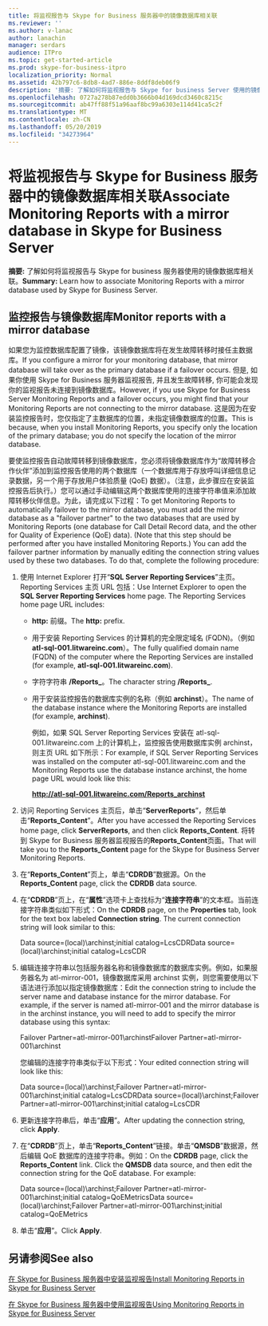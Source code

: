 ```yaml
---
title: 将监视报告与 Skype for Business 服务器中的镜像数据库相关联
ms.reviewer: ''
ms.author: v-lanac
author: lanachin
manager: serdars
audience: ITPro
ms.topic: get-started-article
ms.prod: skype-for-business-itpro
localization_priority: Normal
ms.assetid: 42b797c6-8db8-4ad7-886e-8ddf8deb06f9
description: '摘要: 了解如何将监视报告与 Skype for business Server 使用的镜像数据库相关联。'
ms.openlocfilehash: 0727a278b87edd0b3666b04d169dcd3460c8215c
ms.sourcegitcommit: ab47ff88f51a96aaf8bc99a6303e114d41ca5c2f
ms.translationtype: MT
ms.contentlocale: zh-CN
ms.lasthandoff: 05/20/2019
ms.locfileid: "34273964"
---
```

# <a name="associate-monitoring-reports-with-a-mirror-database-in-skype-for-business-server"></a><span data-ttu-id="38586-103">将监视报告与 Skype for Business 服务器中的镜像数据库相关联</span><span class="sxs-lookup"><span data-stu-id="38586-103">Associate Monitoring Reports with a mirror database in Skype for Business Server</span></span> 
 
<span data-ttu-id="38586-104">**摘要:** 了解如何将监视报告与 Skype for business 服务器使用的镜像数据库相关联。</span><span class="sxs-lookup"><span data-stu-id="38586-104">**Summary:** Learn how to associate Monitoring Reports with a mirror database used by Skype for Business Server.</span></span>
  
## <a name="monitor-reports-with-a-mirror-database"></a><span data-ttu-id="38586-105">监控报告与镜像数据库</span><span class="sxs-lookup"><span data-stu-id="38586-105">Monitor reports with a mirror database</span></span>

<span data-ttu-id="38586-106">如果您为监控数据库配置了镜像，该镜像数据库将在发生故障转移时接任主数据库。</span><span class="sxs-lookup"><span data-stu-id="38586-106">If you configure a mirror for your monitoring database, that mirror database will take over as the primary database if a failover occurs.</span></span> <span data-ttu-id="38586-107">但是, 如果你使用 Skype for Business 服务器监视报告, 并且发生故障转移, 你可能会发现你的监视报告未连接到镜像数据库。</span><span class="sxs-lookup"><span data-stu-id="38586-107">However, if you use Skype for Business Server Monitoring Reports and a failover occurs, you might find that your Monitoring Reports are not connecting to the mirror database.</span></span> <span data-ttu-id="38586-108">这是因为在安装监控报告时，您仅指定了主数据库的位置，未指定镜像数据库的位置。</span><span class="sxs-lookup"><span data-stu-id="38586-108">This is because, when you install Monitoring Reports, you specify only the location of the primary database; you do not specify the location of the mirror database.</span></span>
  
<span data-ttu-id="38586-p102">要使监控报告自动故障转移到镜像数据库，您必须将镜像数据库作为“故障转移合作伙伴”添加到监控报告使用的两个数据库（一个数据库用于存放呼叫详细信息记录数据，另一个用于存放用户体验质量 (QoE) 数据）。（注意，此步骤应在安装监控报告后执行。）您可以通过手动编辑这两个数据库使用的连接字符串值来添加故障转移伙伴信息。为此，请完成以下过程：</span><span class="sxs-lookup"><span data-stu-id="38586-p102">To get Monitoring Reports to automatically failover to the mirror database, you must add the mirror database as a "failover partner" to the two databases that are used by Monitoring Reports (one database for Call Detail Record data, and the other for Quality of Experience (QoE) data). (Note that this step should be performed after you have installed Monitoring Reports.) You can add the failover partner information by manually editing the connection string values used by these two databases. To do that, complete the following procedure:</span></span>
  
1. <span data-ttu-id="38586-p103">使用 Internet Explorer 打开“**SQL Server Reporting Services**”主页。Reporting Services 主页 URL 包括：</span><span class="sxs-lookup"><span data-stu-id="38586-p103">Use Internet Explorer to open the **SQL Server Reporting Services** home page. The Reporting Services home page URL includes:</span></span>
    
   - <span data-ttu-id="38586-114">**http:** 前缀。</span><span class="sxs-lookup"><span data-stu-id="38586-114">The **http:** prefix.</span></span>
    
   - <span data-ttu-id="38586-115">用于安装 Reporting Services 的计算机的完全限定域名 (FQDN)。（例如 **atl-sql-001.litwareinc.com**）。</span><span class="sxs-lookup"><span data-stu-id="38586-115">The fully qualified domain name (FQDN) of the computer where the Reporting Services are installed (for example, **atl-sql-001.litwareinc.com**).</span></span>
    
   - <span data-ttu-id="38586-116">字符字符串 **/Reports_**。</span><span class="sxs-lookup"><span data-stu-id="38586-116">The character string **/Reports_**.</span></span>
    
   - <span data-ttu-id="38586-117">用于安装监控报告的数据库实例的名称（例如 **archinst**）。</span><span class="sxs-lookup"><span data-stu-id="38586-117">The name of the database instance where the Monitoring Reports are installed (for example, **archinst**).</span></span>
    
     <span data-ttu-id="38586-118">例如，如果 SQL Server Reporting Services 安装在 atl-sql-001.litwareinc.com 上的计算机上，监控报告使用数据库实例 archinst，则主页 URL 如下所示：</span><span class="sxs-lookup"><span data-stu-id="38586-118">For example, if SQL Server Reporting Services was installed on the computer atl-sql-001.litwareinc.com and the Monitoring Reports use the database instance archinst, the home page URL would look like this:</span></span>
    
     **http://atl-sql-001.litwareinc.com/Reports_archinst**
    
2. <span data-ttu-id="38586-119">访问 Reporting Services 主页后，单击“**ServerReports**”，然后单击“**Reports_Content**”。</span><span class="sxs-lookup"><span data-stu-id="38586-119">After you have accessed the Reporting Services home page, click **ServerReports**, and then click **Reports_Content**.</span></span> <span data-ttu-id="38586-120">将转到 Skype for Business 服务器监视报告的**Reports_Content**页面。</span><span class="sxs-lookup"><span data-stu-id="38586-120">That will take you to the **Reports_Content** page for the Skype for Business Server Monitoring Reports.</span></span>
    
3. <span data-ttu-id="38586-121">在“**Reports_Content**”页上，单击“**CDRDB**”数据源。</span><span class="sxs-lookup"><span data-stu-id="38586-121">On the **Reports_Content** page, click the **CDRDB** data source.</span></span>
    
4. <span data-ttu-id="38586-p105">在“**CDRDB**”页上，在“**属性**”选项卡上查找标为“**连接字符串**”的文本框。当前连接字符串类似如下形式：</span><span class="sxs-lookup"><span data-stu-id="38586-p105">On the **CDRDB** page, on the **Properties** tab, look for the text box labeled **Connection string**. The current connection string will look similar to this:</span></span>
    
    <span data-ttu-id="38586-124">Data source=(local)\archinst;initial catalog=LcsCDR</span><span class="sxs-lookup"><span data-stu-id="38586-124">Data source=(local)\archinst;initial catalog=LcsCDR</span></span>
    
5. <span data-ttu-id="38586-p106">编辑连接字符串以包括服务器名称和镜像数据库的数据库实例。例如，如果服务器名为 atl-mirror-001，镜像数据库采用 archinst 实例，则您需要使用以下语法进行添加以指定镜像数据库：</span><span class="sxs-lookup"><span data-stu-id="38586-p106">Edit the connection string to include the server name and database instance for the mirror database. For example, if the server is named atl-mirror-001 and the mirror database is in the archinst instance, you will need to add to specify the mirror database using this syntax:</span></span>
    
    <span data-ttu-id="38586-127">Failover Partner=atl-mirror-001\archinst</span><span class="sxs-lookup"><span data-stu-id="38586-127">Failover Partner=atl-mirror-001\archinst</span></span>
    
    <span data-ttu-id="38586-128">您编辑的连接字符串类似于以下形式：</span><span class="sxs-lookup"><span data-stu-id="38586-128">Your edited connection string will look like this:</span></span>
    
    <span data-ttu-id="38586-129">Data source=(local)\archinst;Failover Partner=atl-mirror-001\archinst;initial catalog=LcsCDR</span><span class="sxs-lookup"><span data-stu-id="38586-129">Data source=(local)\archinst;Failover Partner=atl-mirror-001\archinst;initial catalog=LcsCDR</span></span>
    
6. <span data-ttu-id="38586-130">更新连接字符串后，单击“**应用**”。</span><span class="sxs-lookup"><span data-stu-id="38586-130">After updating the connection string, click **Apply**.</span></span>
    
7. <span data-ttu-id="38586-p107">在“**CDRDB**”页上，单击“**Reports_Content**”链接。单击“**QMSDB**”数据源，然后编辑 QoE 数据库的连接字符串。例如：</span><span class="sxs-lookup"><span data-stu-id="38586-p107">On the **CDRDB** page, click the **Reports_Content** link. Click the **QMSDB** data source, and then edit the connection string for the QoE database. For example:</span></span>
    
    <span data-ttu-id="38586-134">Data source=(local)\archinst;Failover Partner=atl-mirror-001\archinst;initial catalog=QoEMetrics</span><span class="sxs-lookup"><span data-stu-id="38586-134">Data source=(local)\archinst;Failover Partner=atl-mirror-001\archinst;initial catalog=QoEMetrics</span></span>
    
8. <span data-ttu-id="38586-135">单击“**应用**”。</span><span class="sxs-lookup"><span data-stu-id="38586-135">Click **Apply**.</span></span>
    
## <a name="see-also"></a><span data-ttu-id="38586-136">另请参阅</span><span class="sxs-lookup"><span data-stu-id="38586-136">See also</span></span>

[<span data-ttu-id="38586-137">在 Skype for Business 服务器中安装监视报告</span><span class="sxs-lookup"><span data-stu-id="38586-137">Install Monitoring Reports in Skype for Business Server</span></span>](install-monitoring-reports.md)
  
[<span data-ttu-id="38586-138">在 Skype for Business 服务器中使用监视报告</span><span class="sxs-lookup"><span data-stu-id="38586-138">Using Monitoring Reports in Skype for Business Server</span></span>](../../manage/health-and-monitoring/monitoring-reports.md)
